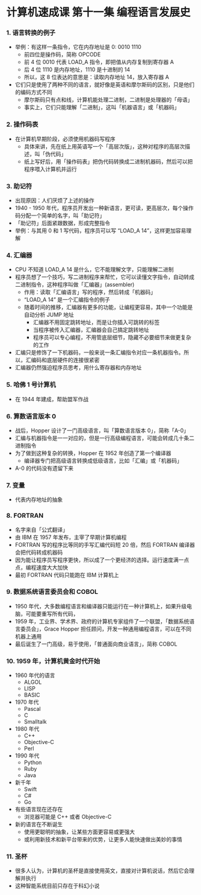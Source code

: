 # 计算机速成课 第十一集 编程语言发展史

 
### 1. 语言转换的例子
- 举例：有这样一条指令，它在内存地址是 0: 0010 1110
  - 前四位是操作码，简称 OPCODE
  - 前 4 位 0010 代表 LOAD_A 指令，即把值从内存复制到寄存器 A
  - 后 4 位 1110 是内存地址，1110 是十进制的 14
  - 所以，这 8 位表达的意思是：读取内存地址 14，放入寄存器 A
- 它们只是使用了两种不同的语言，就好像是英语和摩尔斯码的区别，只是他们的编码方式不同
  - 摩尔斯码只有点和线，计算机能处理二进制，二进制是处理器的「母语」
  - 事实上，它们只能理解「二进制」，这叫「机器语言」或「机器码」


### 2. 操作码表
- 在计算机早期阶段，必须使用机器码写程序
  - 具体来讲，先在纸上用英语写一个「高层次版」，这种对程序的高层次描述，叫「伪代码」
  - 纸上写好后，用「操作码表」把伪代码转换成二进制机器码，然后可以把程序喂入计算机并运行
   
### 3. 助记符
- 出现原因：人们厌烦了上述的操作
- 1940 - 1950 年代，程序员开发出一种新语言，更可读，更高层次，每个操作码分配一个简单的名字，叫「助记符」
- 「助记符」后面紧跟数据，形成完整指令
- 举例：与其用 0 和 1 写代码，程序员可以写 “LOAD_A 14”，这样更加容易理解

### 4. 汇编器
- CPU 不知道 LOAD_A 14 是什么，它不能理解文字，只能理解二进制
- 程序员想了一个技巧，写二进制程序来帮忙，它可以读懂文字指令，自动转成二进制指令，这种程序叫做「汇编器」(assembler)
  - 作用：读取「汇编语言」写的程序，然后转成「机器码」
  - “LOAD_A 14” 是一个汇编指令的例子
  - 随着时间的推移，汇编器有更多的功能，让编程更容易，其中一个功能是自动分析 JUMP 地址
    - 汇编器不用固定跳转地址，而是让你插入可跳转的标签
    - 当程序被传入汇编器，汇编器会自己搞定跳转地址
    - 程序员可以专心编程，不用管底层细节，隐藏不必要细节来做更复杂的工作
- 汇编只是修饰了一下机器码，一般来说一条汇编指令对应一条机器指令。所以，汇编码和底层硬件的连接很紧密
- 汇编器仍然强迫程序员思考，用什么寄存器和内存地址

### 5. 哈佛 1 号计算机
- 在 1944 年建成，帮助盟军作战
  
### 6. 算数语言版本 0
- 战后，Hopper 设计了一门高级语言，叫「算数语言版本 0」，简称「A-0」
- 汇编与机器指令是一一对应的，但是一行高级编程语言，可能会转成几十条二进制指令
- 为了做到这种复杂的转换，Hopper 在 1952 年创造了第一个编译器
  - 编译器专门把高级语言转换成低级语言，比如「汇编」或「机器码」
- A-0 的代码没有遗留下来


### 7. 变量
- 代表内存地址的抽象

### 8. FORTRAN
- 名字来自「公式翻译」
- 由 IBM 在 1957 年发布，主宰了早期计算机编程
- FORTRAN 写的程序比等同的手写汇编代码短 20 倍，然后 FORTRAN 编译器会把代码转成机器码
- 因为能让程序员写程序更快，所以成了一个更经济的选择。运行速度满一点点，编程速度大大加快
- 最初 FORTRAN 代码只能跑在 IBM 计算机上

### 9. 数据系统语言委员会和 COBOL
- 1950 年代，大多数编程语言和编译器只能运行在一种计算机上，如果升级电脑，可能要重写所有代码，
- 1959 年，工业界、学术界、政府的计算机专家组件了一个联盟，「数据系统语言委员会」，Grace Hopper 担任顾问，开发一种通用编程语言，可以在不同机器上通用
- 最后诞生了一门高级，易于使用，「普通面向商业语言」，简称 COBOL


### 10. 1959 年，计算机黄金时代开始
- 1960 年代的语言
  - ALGOL
  - LISP
  - BASIC
- 1970 年代
  - Pascal
  - C
  - Smalltalk
- 1980 年代
  - C++
  - Objective-C
  - Perl
- 1990 年代
  - Python
  - Ruby
  - Java
- 新千年
  - Swift
  - C#
  - Go
- 有些语言现在还存在
  - 浏览器可能是 C++ 或者 Objective-C
- 新的语言在不断诞生
  - 使用更聪明的抽象，让某些方面更容易或更强大
  - 或利用新技术和新平台带来的优势，让更多人能快速做出美妙的事情

### 11. 圣杯
- 很多人认为，计算机的圣杯是直接使用英文，直接对计算机说话，然后它会理解并执行
- 这种智能系统目前只存在于科幻小说
  



